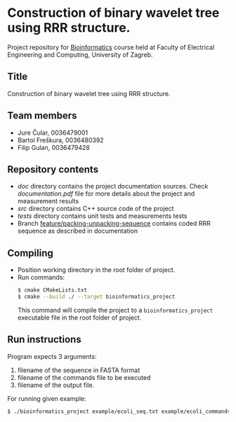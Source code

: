 # Construction of binary wavelet tree using RRR structure.

Project repository for [Bioinformatics](http://www.fer.unizg.hr/predmet/bio) course held at Faculty of Electrical Engineering and Computing, University of Zagreb.

## Title

Construction of binary wavelet tree using RRR structure.

## Team members

* Jure Čular, 0036479001
* Bartol Freškura, 0036480392
* Filip Gulan, 0036479428

## Repository contents

* _doc_ directory contains the project documentation sources. Check _documentation.pdf_ file for more details about the project and measurement results
* _src_ directory contains C++ source code of the project
* _tests_ directory contains unit tests and measurements tests
* Branch [feature/packing-unpacking-sequence](https://github.com/fgulan/bioinformatics-project/tree/feature/packing-unpacking-sequence) contains coded RRR sequence as described in documentation

## Compiling

* Position working directory in the root folder of project.
* Run commands:
    ```bash
    $ cmake CMakeLists.txt 
    $ cmake --build ./ --target bioinformatics_project
    ```
    This command will compile the project to a `bioinformatics_project` executable file in the root folder of project.

## Run instructions

Program expects 3 arguments:

1. filename of the sequence in FASTA format
2. filename of the commands file to be executed
3. filename of the output file.

For running given example:

```bash
$ ./bioinformatics_project example/ecoli_seq.txt example/ecoli_commands.txt example/ecoli_outs.txt > example/ecoli_stats.txt
```

